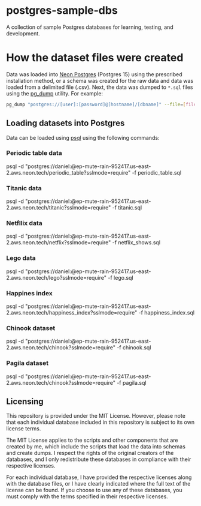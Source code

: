 # postgres-sample-dbs

A collection of sample Postgres databases for learning, testing, and development.

# How the dataset files were created

Data was loaded into [Neon Postgres](https://neon.tech/) (Postgres 15) using the prescribed installation method, or a schema was created for the raw data and data was loaded from a delimited file (.csv). Next, the data was dumped to `*.sql` files using the [pg_dump](https://www.postgresql.org/docs/current/app-pgdump.html) utility. For example:

```bash
pg_dump "postgres://[user]:[password]@[hostname]/[dbname]" --file=[file_name].sql --format=p --no-owner --no-privileges --no-tablespaces
```

## Loading datasets into Postgres

Data can be loaded using [psql](https://www.postgresql.org/docs/current/app-psql.html) using the following commands:

### Periodic table data

psql -d "postgres://daniel:<password>@ep-mute-rain-952417.us-east-2.aws.neon.tech/periodic_table?sslmode=require" -f periodic_table.sql

### Titanic data

psql -d "postgres://daniel:<password>@ep-mute-rain-952417.us-east-2.aws.neon.tech/titanic?sslmode=require" -f titanic.sql

### Netfllix data
  
psql -d "postgres://daniel:<password>@ep-mute-rain-952417.us-east-2.aws.neon.tech/netflix?sslmode=require" -f netflix_shows.sql
  
### Lego data

psql -d "postgres://daniel:<password>@ep-mute-rain-952417.us-east-2.aws.neon.tech/lego?sslmode=require" -f lego.sql
  
### Happines index

psql -d "postgres://daniel:<password>@ep-mute-rain-952417.us-east-2.aws.neon.tech/happiness_index?sslmode=require" -f happiness_index.sql
  
### Chinook dataset

psql -d "postgres://daniel:<password>@ep-mute-rain-952417.us-east-2.aws.neon.tech/chinook?sslmode=require" -f chinook.sql
  
### Pagila dataset

psql -d "postgres://daniel:<password>@ep-mute-rain-952417.us-east-2.aws.neon.tech/chinook?sslmode=require" -f pagila.sql

## Licensing

This repository is provided under the MIT License. However, please note that each individual database included in this repository is subject to its own license terms.

The MIT License applies to the scripts and other components that are created by me, which include the scripts that load the data into schemas and create dumps. I respect the rights of the original creators of the databases, and I only redistribute these databases in compliance with their respective licenses.

For each individual database, I have provided the respective licenses along with the database files, or I have clearly indicated where the full text of the license can be found. If you choose to use any of these databases, you must comply with the terms specified in their respective licenses.
